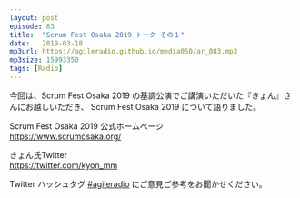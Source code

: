```yaml
---
layout: post
episode: 83
title:  "Scrum Fest Osaka 2019 トーク その１"
date:   2019-03-18
mp3url: https://agileradio.github.io/media050/ar_083.mp3
mp3size: 15993350
tags: [Radio]
---
```


今回は、Scrum Fest Osaka 2019 の基調公演でご講演いただいた『きょん』さんにお越しいただき、
Scrum Fest Osaka 2019 について語りました。  

Scrum Fest Osaka 2019 公式ホームページ  
https://www.scrumosaka.org/  

きょん氏Twitter  
https://twitter.com/kyon_mm  

Twitter ハッシュタグ [#agileradio](https://twitter.com/intent/tweet?hashtags=agileradio) にご意見ご参考をお聞かせください。

